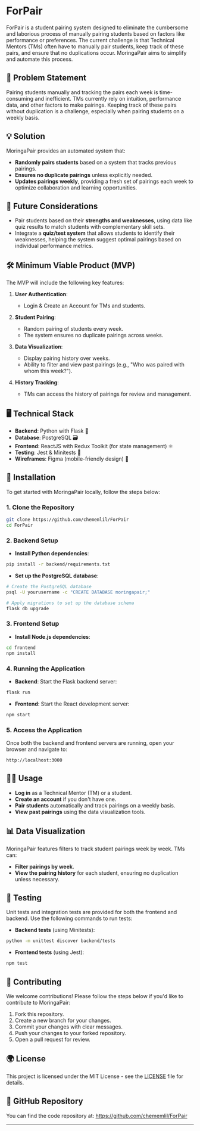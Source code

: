 # ForPair

ForPair is a student pairing system designed to eliminate the cumbersome and laborious process of manually pairing students based on factors like performance or preferences. The current challenge is that Technical Mentors (TMs) often have to manually pair students, keep track of these pairs, and ensure that no duplications occur. MoringaPair aims to simplify and automate this process.

## 🚀 Problem Statement
Pairing students manually and tracking the pairs each week is time-consuming and inefficient. TMs currently rely on intuition, performance data, and other factors to make pairings. Keeping track of these pairs without duplication is a challenge, especially when pairing students on a weekly basis.

## 💡 Solution
MoringaPair provides an automated system that:
- **Randomly pairs students** based on a system that tracks previous pairings.
- **Ensures no duplicate pairings** unless explicitly needed.
- **Updates pairings weekly**, providing a fresh set of pairings each week to optimize collaboration and learning opportunities.

## 🎯 Future Considerations
- Pair students based on their **strengths and weaknesses**, using data like quiz results to match students with complementary skill sets.
- Integrate a **quiz/test system** that allows students to identify their weaknesses, helping the system suggest optimal pairings based on individual performance metrics.

## 🛠 Minimum Viable Product (MVP)
The MVP will include the following key features:
1. **User Authentication**:
   - Login & Create an Account for TMs and students.
   
2. **Student Pairing**:
   - Random pairing of students every week.
   - The system ensures no duplicate pairings across weeks.
   
3. **Data Visualization**:
   - Display pairing history over weeks.
   - Ability to filter and view past pairings (e.g., "Who was paired with whom this week?").
   
4. **History Tracking**:
   - TMs can access the history of pairings for review and management.

## 🖥 Technical Stack
- **Backend**: Python with Flask 🐍
- **Database**: PostgreSQL 🗃️
- **Frontend**: ReactJS with Redux Toolkit (for state management) ⚛️
- **Testing**: Jest & Minitests 🧪
- **Wireframes**: Figma (mobile-friendly design) 📱

## 🔧 Installation

To get started with MoringaPair locally, follow the steps below:

### 1. Clone the Repository
```bash
git clone https://github.com/chememlil/ForPair
cd ForPair
```

### 2. Backend Setup
- **Install Python dependencies**:
```bash
pip install -r backend/requirements.txt
```
- **Set up the PostgreSQL database**:
```bash
# Create the PostgreSQL database
psql -U yourusername -c "CREATE DATABASE moringapair;"

# Apply migrations to set up the database schema
flask db upgrade
```

### 3. Frontend Setup
- **Install Node.js dependencies**:
```bash
cd frontend
npm install
```

### 4. Running the Application
- **Backend**: Start the Flask backend server:
```bash
flask run
```
- **Frontend**: Start the React development server:
```bash
npm start
```

### 5. Access the Application
Once both the backend and frontend servers are running, open your browser and navigate to:
```
http://localhost:3000
```

## 🧑‍💻 Usage
- **Log in** as a Technical Mentor (TM) or a student.
- **Create an account** if you don't have one.
- **Pair students** automatically and track pairings on a weekly basis.
- **View past pairings** using the data visualization tools.

## 📊 Data Visualization
MoringaPair features filters to track student pairings week by week. TMs can:
- **Filter pairings by week**.
- **View the pairing history** for each student, ensuring no duplication unless necessary.

## 🤖 Testing
Unit tests and integration tests are provided for both the frontend and backend. Use the following commands to run tests:

- **Backend tests** (using Minitests):
```bash
python -m unittest discover backend/tests
```
- **Frontend tests** (using Jest):
```bash
npm test
```

## 🤝 Contributing
We welcome contributions! Please follow the steps below if you'd like to contribute to MoringaPair:

1. Fork this repository.
2. Create a new branch for your changes.
3. Commit your changes with clear messages.
4. Push your changes to your forked repository.
5. Open a pull request for review.

## 🌍 License
This project is licensed under the MIT License - see the [LICENSE](LICENSE) file for details.

## 🔗 GitHub Repository
You can find the code repository at:
https://github.com/chememlil/ForPair

---

